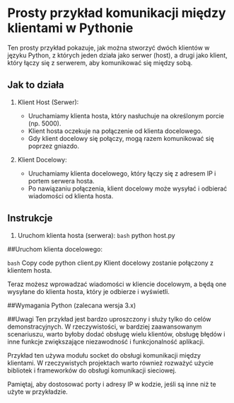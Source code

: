 # Prosty przykład komunikacji między klientami w Pythonie

Ten prosty przykład pokazuje, jak można stworzyć dwóch klientów w języku Python, z których jeden działa jako serwer (host), a drugi jako klient, który łączy się z serwerem, aby komunikować się między sobą.

## Jak to działa

1. Klient Host (Serwer):
   - Uruchamiamy klienta hosta, który nasłuchuje na określonym porcie (np. 5000).
   - Klient hosta oczekuje na połączenie od klienta docelowego.
   - Gdy klient docelowy się połączy, mogą razem komunikować się poprzez gniazdo.

2. Klient Docelowy:
   - Uruchamiamy klienta docelowego, który łączy się z adresem IP i portem serwera hosta.
   - Po nawiązaniu połączenia, klient docelowy może wysyłać i odbierać wiadomości od klienta hosta.

## Instrukcje

1. Uruchom klienta hosta (serwera):
   ```bash```
   python host.py

##Uruchom klienta docelowego:

`bash`
Copy code
python client.py
Klient docelowy zostanie połączony z klientem hosta.

Teraz możesz wprowadzać wiadomości w kliencie docelowym, a będą one wysyłane do klienta hosta, który je odbierze i wyświetli.

##Wymagania
Python (zalecana wersja 3.x)

##Uwagi
Ten przykład jest bardzo uproszczony i służy tylko do celów demonstracyjnych. W rzeczywistości, w bardziej zaawansowanym scenariuszu, warto byłoby dodać obsługę wielu klientów, obsługę błędów i inne funkcje zwiększające niezawodność i funkcjonalność aplikacji.

Przykład ten używa modułu socket do obsługi komunikacji między klientami. W rzeczywistych projektach warto również rozważyć użycie bibliotek i frameworków do obsługi komunikacji sieciowej.

Pamiętaj, aby dostosować porty i adresy IP w kodzie, jeśli są inne niż te użyte w przykładzie.
